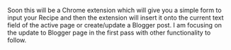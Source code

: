 Soon this will be a Chrome extension which will give you a simple form to input your Recipe and then the extension will insert it onto the current text field of the active page or create/update a Blogger post. I am focusing on the update to Blogger page in the first pass with other functionality to follow.